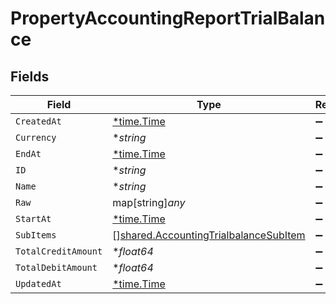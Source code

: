 # PropertyAccountingReportTrialBalance


## Fields

| Field                                                                                                 | Type                                                                                                  | Required                                                                                              | Description                                                                                           |
| ----------------------------------------------------------------------------------------------------- | ----------------------------------------------------------------------------------------------------- | ----------------------------------------------------------------------------------------------------- | ----------------------------------------------------------------------------------------------------- |
| `CreatedAt`                                                                                           | [*time.Time](https://pkg.go.dev/time#Time)                                                            | :heavy_minus_sign:                                                                                    | N/A                                                                                                   |
| `Currency`                                                                                            | **string*                                                                                             | :heavy_minus_sign:                                                                                    | N/A                                                                                                   |
| `EndAt`                                                                                               | [*time.Time](https://pkg.go.dev/time#Time)                                                            | :heavy_minus_sign:                                                                                    | N/A                                                                                                   |
| `ID`                                                                                                  | **string*                                                                                             | :heavy_minus_sign:                                                                                    | N/A                                                                                                   |
| `Name`                                                                                                | **string*                                                                                             | :heavy_minus_sign:                                                                                    | N/A                                                                                                   |
| `Raw`                                                                                                 | map[string]*any*                                                                                      | :heavy_minus_sign:                                                                                    | N/A                                                                                                   |
| `StartAt`                                                                                             | [*time.Time](https://pkg.go.dev/time#Time)                                                            | :heavy_minus_sign:                                                                                    | N/A                                                                                                   |
| `SubItems`                                                                                            | [][shared.AccountingTrialbalanceSubItem](../../../pkg/models/shared/accountingtrialbalancesubitem.md) | :heavy_minus_sign:                                                                                    | N/A                                                                                                   |
| `TotalCreditAmount`                                                                                   | **float64*                                                                                            | :heavy_minus_sign:                                                                                    | N/A                                                                                                   |
| `TotalDebitAmount`                                                                                    | **float64*                                                                                            | :heavy_minus_sign:                                                                                    | N/A                                                                                                   |
| `UpdatedAt`                                                                                           | [*time.Time](https://pkg.go.dev/time#Time)                                                            | :heavy_minus_sign:                                                                                    | N/A                                                                                                   |